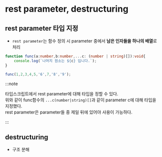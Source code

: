 # rest parameter, destructuring

## rest parameter 타입 지정
- `rest parameter`는 함수 정의 시 parameter 중에서 **남은 인자들을 하나의 배열**로 처리

```ts
function func(a:number,b:number,...c: (number | string)[]):void{
    console.log(`나머지 원소는 ${c} 입니다.`);
}

func(1,2,3,4,5,'6',7,'8','9');
```

:::note

타입스크립트에서 rest parameter에 대해 타입을 정할 수 있다.<br/>
위와 같이 func함수의 `...c(number|string)[]`과 같이 parameter c에 대해 타입을 지정했다.<br/>
rest parameter은 parameter들 중 제일 뒤에 있어야 사용이 가능하다.

:::

## destructuring
- 구조 분해
